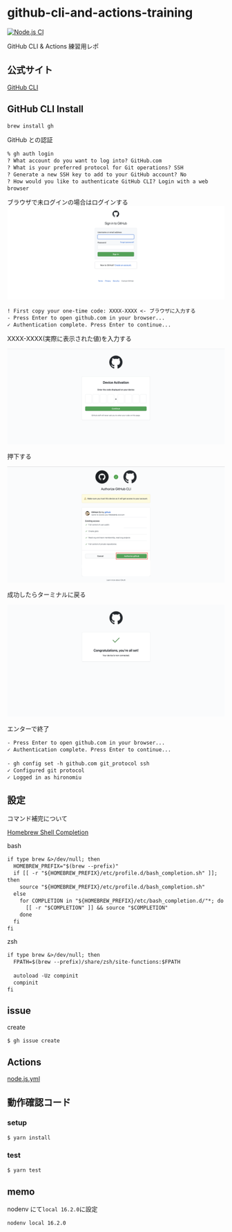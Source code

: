 # github-cli-and-actions-training

[![Node.js CI](https://github.com/hironomiu/github-cli-and-actions-training/actions/workflows/node.js.yml/badge.svg)](https://github.com/hironomiu/github-cli-and-actions-training/actions/workflows/node.js.yml)

GitHub CLI & Actions 練習用レポ

## 公式サイト

[GitHub CLI ](https://cli.github.com/)

## GitHub CLI Install

```
brew install gh
```

GitHub との認証

```
% gh auth login
? What account do you want to log into? GitHub.com
? What is your preferred protocol for Git operations? SSH
? Generate a new SSH key to add to your GitHub account? No
? How would you like to authenticate GitHub CLI? Login with a web browser
```

ブラウザで未ログインの場合はログインする
![gh-01](./images/gh-01.png)

```
! First copy your one-time code: XXXX-XXXX <- ブラウザに入力する
- Press Enter to open github.com in your browser...
✓ Authentication complete. Press Enter to continue...
```

XXXX-XXXX(実際に表示された値)を入力する

![gh-02](./images/gh-02.png)

押下する

![gh-03](./images/gh-03.png)

成功したらターミナルに戻る

![gh-04](./images/gh-04.png)

エンターで終了

```
- Press Enter to open github.com in your browser...
✓ Authentication complete. Press Enter to continue...

- gh config set -h github.com git_protocol ssh
✓ Configured git protocol
✓ Logged in as hironomiu
```

## 設定

コマンド補完について

[Homebrew Shell Completion](https://docs.brew.sh/Shell-Completion)

bash

```
if type brew &>/dev/null; then
  HOMEBREW_PREFIX="$(brew --prefix)"
  if [[ -r "${HOMEBREW_PREFIX}/etc/profile.d/bash_completion.sh" ]]; then
    source "${HOMEBREW_PREFIX}/etc/profile.d/bash_completion.sh"
  else
    for COMPLETION in "${HOMEBREW_PREFIX}/etc/bash_completion.d/"*; do
      [[ -r "$COMPLETION" ]] && source "$COMPLETION"
    done
  fi
fi
```

zsh

```
if type brew &>/dev/null; then
  FPATH=$(brew --prefix)/share/zsh/site-functions:$FPATH

  autoload -Uz compinit
  compinit
fi
```

## issue

create

```
$ gh issue create
```

## Actions

[node.js.yml](./.github/workflows/node.js.yml)

## 動作確認コード

### setup

```
$ yarn install
```

### test

```
$ yarn test
```

## memo

nodenv にて`local 16.2.0`に設定

```
nodenv local 16.2.0
```
